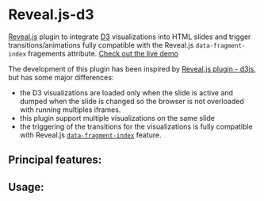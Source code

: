 # Reveal.js-d3

[Reveal.js](https://github.com/hakimel/reveal.js/) plugin to integrate [D3](https://d3js.org) visualizations into HTML slides and trigger transitions/animations fully compatible with the Reveal.js `data-fragment-index` fragements attribute. [Check out the live demo](https://gcalmettes.github.io/reveal.js-d3/demo/)

The development of this plugin has been inspired by [Reveal.js plugin - d3js](https://github.com/jlegewie/reveal.js-d3js-plugin), but has some major differences:
- the D3 visualizations are loaded only when the slide is active and dumped when the slide is changed so the browser is not overloaded with running multiples iframes.
- this plugin support multiple visualizations on the same slide
- the triggering of the transitions for the visualizations is fully compatible with Reveal.js [`data-fragment-index`](https://github.com/hakimel/reveal.js/#fragments) feature. 

## Principal features:

## Usage:

